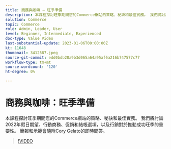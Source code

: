 ```yaml
---
title: 商務與咖啡 — 旺季準備
description: 本課程探討旺季期間您的Commerce網站的策略、秘訣和最佳實務。 我們將討論2022年假日期望、行動商務、促銷和結帳選項，以及行銷對於推動成功旺季的重要性。 簡報和示範會隨附Cory Gelato的即時問答。
solution: Commerce
topic: Commerce
role: Admin, Leader, User
level: Beginner, Intermediate, Experienced
doc-type: Value Video
last-substantial-update: 2023-01-06T00:00:00Z
kt: 11648
thumbnail: 3412587.jpeg
source-git-commit: edd0bdb28a9b3d065a64a95af6a216b747577c77
workflow-type: tm+mt
source-wordcount: '120'
ht-degree: 0%

---
```


# 商務與咖啡：旺季準備

本課程探討旺季期間您的Commerce網站的策略、秘訣和最佳實務。 我們將討論2022年假日期望、行動商務、促銷和結帳選項，以及行銷對於推動成功旺季的重要性。 簡報和示範會隨附Cory Gelato的即時問答。

>[!VIDEO](https://video.tv.adobe.com/v/3412587/?quality=12&learn=on)
